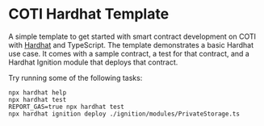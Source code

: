 # COTI Hardhat Template

A simple template to get started with smart contract development on COTI with [Hardhat](https://hardhat.org/) and TypeScript. The template demonstrates a basic Hardhat use case. It comes with a sample contract, a test for that contract, and a Hardhat Ignition module that deploys that contract.

Try running some of the following tasks:

```shell
npx hardhat help
npx hardhat test
REPORT_GAS=true npx hardhat test
npx hardhat ignition deploy ./ignition/modules/PrivateStorage.ts
```
